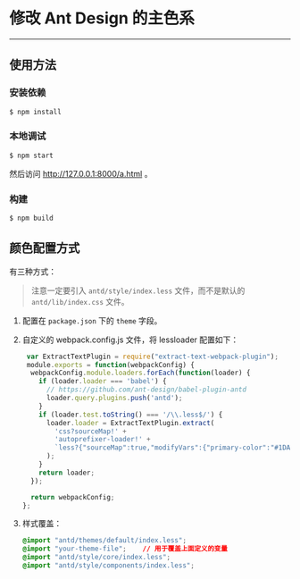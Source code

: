 # 修改 Ant Design 的主色系

----

## 使用方法

### 安装依赖

```bash
$ npm install
```

### 本地调试

```bash
$ npm start
```

然后访问 http://127.0.0.1:8000/a.html 。

### 构建

```bash
$ npm build
```

## 颜色配置方式

有三种方式：

> 注意一定要引入 `antd/style/index.less` 文件，而不是默认的 `antd/lib/index.css` 文件。

1. 配置在 `package.json` 下的 `theme` 字段。

2. 自定义的 webpack.config.js 文件，将 lessloader 配置如下：

   ```js
    var ExtractTextPlugin = require("extract-text-webpack-plugin");
    module.exports = function(webpackConfig) {
     webpackConfig.module.loaders.forEach(function(loader) {
       if (loader.loader === 'babel') {
         // https://github.com/ant-design/babel-plugin-antd
         loader.query.plugins.push('antd');
       }
       if (loader.test.toString() === '/\\.less$/') {
         loader.loader = ExtractTextPlugin.extract(
           'css?sourceMap!' +
           'autoprefixer-loader!' +
           `less?{"sourceMap":true,"modifyVars":{"primary-color":"#1DA57A"}`
         );
       }
       return loader;
     });

     return webpackConfig;
   };
   ```

3. 样式覆盖：

   ```css
   @import "antd/themes/default/index.less";
   @import "your-theme-file";    // 用于覆盖上面定义的变量
   @import "antd/style/core/index.less";
   @import "antd/style/components/index.less";
   ```
